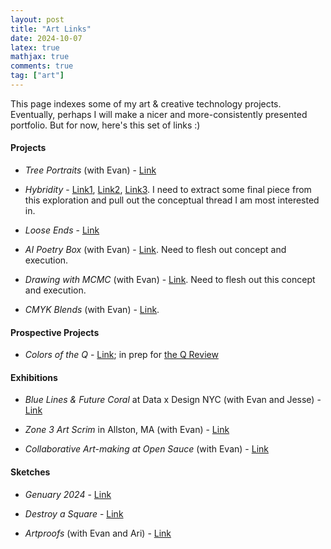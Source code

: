 ```yaml
---
layout: post
title: "Art Links"
date: 2024-10-07
latex: true
mathjax: true
comments: true
tag: ["art"]
---
```


This page indexes some of my art & creative technology projects. Eventually, perhaps I will make a nicer and more-consistently presented portfolio. But for now, here's this set of links :)

#### Projects

- *Tree Portraits* (with Evan) - [Link](https://jeffreyfossett.com/2023/03/06/tree-portraits.html)

- *Hybridity* - [Link1](https://jeffreyfossett.com/2024/09/06/axidraw-watercolor-dailies.html),  [Link2](https://jeffreyfossett.com/2024/09/22/axidraw-watercolor-dailies-part2.html), [Link3](https://jeffreyfossett.com/2024/09/29/axidraw-watercolor-dailies-part3.html). I need to extract some final piece from this exploration and pull out the conceptual thread I am most interested in. 

- *Loose Ends* - [Link](https://jeffreyfossett.com/2023/10/19/loose-ends.html)

- *AI Poetry Box* (with Evan) - [Link](https://jeffreyfossett.com/2022/10/05/ai-poetry-box.html). Need to flesh out concept and execution. 

- *Drawing with MCMC* (with Evan) - [Link](https://jeffreyfossett.com/2021/01/09/drawing-with-mcmc.html). Need to flesh out this concept and execution. 

- *CMYK Blends* (with Evan) - [Link](https://jeffreyfossett.com/2022/09/01/cmyk-blends.html). 

#### Prospective Projects 

- *Colors of the Q* - [Link](https://jeffreyfossett.com/2024/10/06/river-colors.html); in prep for [the Q Review](https://www.instagram.com/quinobequinreview/)

#### Exhibitions

- *Blue Lines & Future Coral* at Data x Design NYC (with Evan and Jesse) - [Link](https://jeffreyfossett.com/2022/12/01/blue-lines-coral.html)

- *Zone 3 Art Scrim* in Allston, MA (with Evan) - [Link](https://jeffreyfossett.com/2024/05/22/public-art-allston.html)

- *Collaborative Art-making at Open Sauce* (with Evan) - [Link](https://jeffreyfossett.com/2024/01/26/opensauce-interactive-drawing-machine.html)

#### Sketches 

- *Genuary 2024* - [Link](https://jeffreyfossett.com/2023/12/28/genuary-2024.html)

- *Destroy a Square* - [Link](https://jeffreyfossett.com/2023/12/14/p5-destroy-a-square.html)

- *Artproofs* (with Evan and Ari) - [Link](https://jeffreyfossett.com/ArtproofsRadial/)